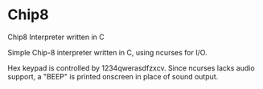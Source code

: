 # Chip8
Chip8 Interpreter written in C

Simple Chip-8 interpreter written in C, using ncurses for I/O.

Hex keypad is controlled by 1234qwerasdfzxcv.
Since ncurses lacks audio support, a "BEEP" is printed onscreen in place of sound output. 